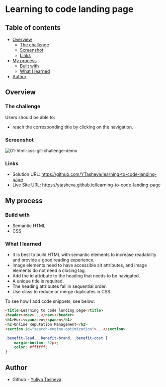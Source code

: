 # Learning to code landing page

## Table of contents

- [Overview](#overview)
  - [The challenge](#the-challenge)
  - [Screenshot](#screenshot)
  - [Links](#links)
- [My process](#my-process)
  - [Built with](#built-with)
  - [What I learned](#what-i-learned)
- [Author](#author)

## Overview

### The challenge

Users should be able to:

- reach the corresponding title by clicking on the navigation.

### Screenshot

![01-html-css-git-challenge-demo](https://github.com/YTasheva/learning-to-code-landing-page/assets/148258557/c55f1039-d751-49e6-a8b8-dc12c08132b8)


### Links

- Solution URL: https://github.com/YTasheva/learning-to-code-landing-page
- Live Site URL: https://ytasheva.github.io/learning-to-code-landing-page
## My process

### Build with

- Semantic HTML
- CSS

### What I learned

- It is best to build HTML with semantic elements to increase readability and provide a good reading experience.
- Image elements need to have accessible alt attributes, and image elements do not need a closing tag.
- Add the id attribute to the heading that needs to be navigated.
- A unique title is required.
- The heading attributes fall in sequential order.
- Use class to reduce or merge duplicates in CSS.

To see how I add code snippets, see below:

```html
<title>Learning to code landing page</title>
<header><nav>...</nav></header>
<h1>Hori<span>seo</span>n</h1>
<h2>Online Reputation Management</h2>
<section id="search-engine-optimization">...</section>
```
```css
.benefit-lead, .benefit-brand, .benefit-cost {
    margin-bottom: 32px;
    color: #ffffff;
}
```

## Author

- Github - [Yuliya Tasheva](https://github.com/YTasheva)

